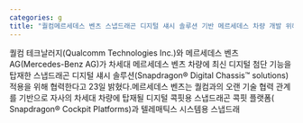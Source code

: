 ```yaml
---
categories: g
title: "퀄컴메르세데스 벤츠 스냅드래곤 디지털 섀시 솔루션 기반 메르세데스 차량 개발 위해 맞손"
---
```

퀄컴 테크날러지(Qualcomm Technologies Inc.)와 메르세데스 벤츠 AG(Mercedes-Benz AG)가 차세대 메르세데스 벤츠 차량에 최신 디지털 첨단 기능을 탑재한 스냅드래곤 디지털 섀시 솔루션(Snapdragon® Digital Chassis™ solutions) 적용을 위해 협력한다고 23일 밝혔다.메르세데스 벤츠는 퀄컴과의 오랜 기술 협력 관계를 기반으로 자사의 차세대 차량에 탑재될 디지털 콕핏용 스냅드래곤 콕핏 플랫폼( Snapdragon® Cockpit Platforms)과 텔레매틱스 시스템용 스냅드래